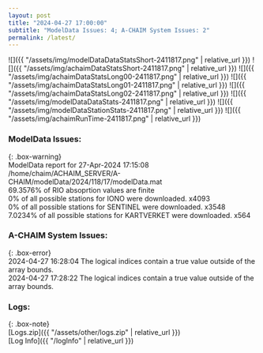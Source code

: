 ```yaml
---
layout: post
title: "2024-04-27 17:00:00"
subtitle: "ModelData Issues: 4; A-CHAIM System Issues: 2"
permalink: /latest/
---
```


![]({{ "/assets/img/modelDataDataStatsShort-2411817.png" | relative_url }})
![]({{ "/assets/img/achaimDataStatsShort-2411817.png" | relative_url }})
![]({{ "/assets/img/achaimDataStatsLong00-2411817.png" | relative_url }})
![]({{ "/assets/img/achaimDataStatsLong01-2411817.png" | relative_url }})
![]({{ "/assets/img/achaimDataStatsLong02-2411817.png" | relative_url }})
![]({{ "/assets/img/modelDataDataStats-2411817.png" | relative_url }})
![]({{ "/assets/img/modelDataStationStats-2411817.png" | relative_url }})
![]({{ "/assets/img/achaimRunTime-2411817.png" | relative_url }})


### ModelData Issues:  
  
{: .box-warning}  
 ModelData report for 27-Apr-2024 17:15:08   
 /home/chaim/ACHAIM_SERVER/A-CHAIM/modelData/2024/118/17/modelData.mat   
 69.3576% of RIO absoprtion values are finite   
 0% of all possible stations for IONO were downloaded. x4093   
 0% of all possible stations for SENTINEL were downloaded. x3548   
 7.0234% of all possible stations for KARTVERKET were downloaded. x564   
  
### A-CHAIM System Issues:  
  
{: .box-error}  
2024-04-27 16:28:04 The logical indices contain a true value outside of the array bounds.  
2024-04-27 17:28:22 The logical indices contain a true value outside of the array bounds.  

### Logs:  
  
{: .box-note}  
[Logs.zip]({{ "/assets/other/logs.zip" | relative_url }})  
[Log Info]({{ "/logInfo" | relative_url }})  
